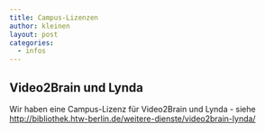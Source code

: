 ```yaml
---
title: Campus-Lizenzen
author: kleinen
layout: post
categories:
  - infos
---
```


## Video2Brain und Lynda
Wir haben eine Campus-Lizenz für
Video2Brain und Lynda - siehe
http://bibliothek.htw-berlin.de/weitere-dienste/video2brain-lynda/
